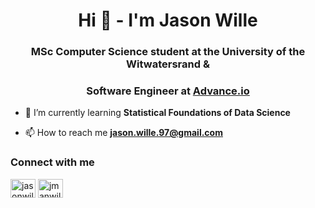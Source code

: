 <h1 align="center">Hi 👋 - I'm Jason Wille</h1>
<h3 align="center">MSc Computer Science student at the University of the Witwatersrand &</h3>
<h3 align="center">Software Engineer at <a href="https://www.epiuselabs.com/advance-io" target="blank">Advance.io</a></h3>

<!-- - 🔭 I’m currently working on **nothing** -->

- 🌱 I’m currently learning **Statistical Foundations of Data Science**

- 📫 How to reach me **jason.wille.97@gmail.com**

<h3 align="left">Connect with me</h3>
<p align="left">
<a href="https://linkedin.com/in/jasonwille97" target="blank"><img align="center" src="https://cdn.jsdelivr.net/npm/simple-icons@3.0.1/icons/linkedin.svg" alt="jasonwille97" height="30" width="40" /></a>
<a href="https://instagram.com/jmanwillz" target="blank"><img align="center" src="https://cdn.jsdelivr.net/npm/simple-icons@3.0.1/icons/instagram.svg" alt="jmanwillz" height="30" width="40" /></a>
</p>
